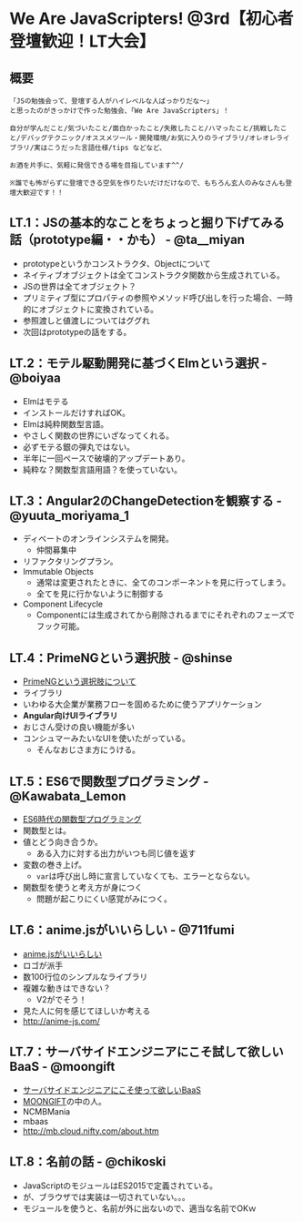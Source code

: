 # We Are JavaScripters! @3rd【初心者登壇歓迎！LT大会】
## 概要
```
「JSの勉強会って、登壇する人がハイレベルな人ばっかりだな〜」
と思ったのがきっかけで作った勉強会、「We Are JavaScripters」！

自分が学んだこと/気づいたこと/面白かったこと/失敗したこと/ハマったこと/挑戦したこと/デバッグテクニック/オススメツール・開発環境/お気に入りのライブラリ/オレオレライブラリ/実はこうだった言語仕様/tips などなど、

お酒を片手に、気軽に発信できる場を目指しています^^/

※誰でも怖がらずに登壇できる空気を作りたいだけだけなので、もちろん玄人のみなさんも登壇大歓迎です！！
```

## LT.1：JSの基本的なことをちょっと掘り下げてみる話（prototype編・・かも） - @ta__miyan
- prototypeというかコンストラクタ、Objectについて
- ネイティブオブジェクトは全てコンストラクタ関数から生成されている。
- JSの世界は全てオブジェクト？
- プリミティブ型にプロパティの参照やメソッド呼び出しを行った場合、一時的にオブジェクトに変換されている。
- 参照渡しと値渡しについてはググれ
- 次回はprototypeの話をする。

## LT.2：モテル駆動開発に基づくElmという選択 - @boiyaa
- Elmはモテる
- インストールだけすればOK。
- Elmは純粋関数型言語。
- やさしく関数の世界にいざなってくれる。
- 必ずモテる銀の弾丸ではない。
- 半年に一回ペースで破壊的アップデートあり。
- 純粋な？関数型言語用語？を使っていない。

## LT.3：Angular2のChangeDetectionを観察する - @yuuta_moriyama_1
- ディベートのオンラインシステムを開発。
  - 仲間募集中
- リファクタリングプラン。
- Immutable Objects
  - 通常は変更されたときに、全てのコンポーネントを見に行ってしまう。
  - 全てを見に行かないように制御する
- Component Lifecycle
  - Componentには生成されてから削除されるまでにそれぞれのフェーズでフック可能。

## LT.4：PrimeNGという選択肢 - @shinse
- [PrimeNGという選択肢について](https://speakerdeck.com/mrdshinse/primengtoiuxuan-ze-zhi-nituite)
- ライブラリ
- いわゆる大企業が業務フローを固めるために使うアプリケーション
- **Angular向けUIライブラリ**
- おじさん受けの良い機能が多い
- コンシュマーみたいなUIを使いたがっている。
  - そんなおじさま方にうける。

## LT.5：ES6で関数型プログラミング - @Kawabata_Lemon
- [ES6時代の関数型プログラミング](https://speakerdeck.com/kawabatalemon/es6shi-dai-falseguan-shu-xing-puroguramingu)
- 関数型とは。
- 値とどう向き合うか。
  - ある入力に対する出力がいつも同じ値を返す
- 変数の巻き上げ。
  - `var`は呼び出し時に宣言していなくても、エラーとならない。
- 関数型を使うと考え方が身につく
  - 問題が起こりにくい感覚がみにつく。

## LT.6：anime.jsがいいらしい - @711fumi
- [anime.jsがいいらしい](https://speakerdeck.com/711fumi/anime-dot-jsgaiirasii)
- ロゴが派手
- 数100行位のシンプルなライブラリ
- 複雑な動きはできない？
  - V2がでそう！
- 見た人に何を感じてほしいか考える
- http://anime-js.com/

## LT.7：サーバサイドエンジニアにこそ試して欲しいBaaS - @moongift
- [サーバサイドエンジニアにこそ使って欲しいBaaS](https://speakerdeck.com/ncmb/sabasaidoenzinianikososhi-tuteyu-siibaas)
- [MOONGIFT](http://www.moongift.jp/)の中の人。
- NCMBMania
- mbaas
- http://mb.cloud.nifty.com/about.htm

## LT.8：名前の話 - @chikoski
- JavaScriptのモジュールはES2015で定義されている。
- が、ブラウザでは実装は一切されていない。。。
- モジュールを使うと、名前が外に出ないので、適当な名前でOKｗ
